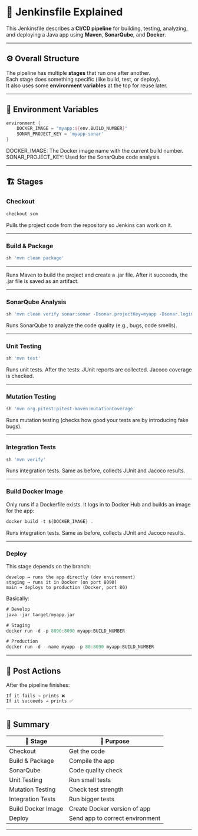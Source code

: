 # 🧠 Jenkinsfile Explained 

This Jenkinsfile describes a **CI/CD pipeline** for building, testing, analyzing, and deploying a Java app using **Maven**, **SonarQube**, and **Docker**.

---

## ⚙️ Overall Structure

The pipeline has multiple **stages** that run one after another.  
Each stage does something specific (like build, test, or deploy).  
It also uses some **environment variables** at the top for reuse later.

---

## 🧩 Environment Variables

```groovy
environment {
    DOCKER_IMAGE = "myapp:${env.BUILD_NUMBER}"
    SONAR_PROJECT_KEY = 'myapp-sonar'
}
```
DOCKER_IMAGE: The Docker image name with the current build number.
SONAR_PROJECT_KEY: Used for the SonarQube code analysis.

---
## 🏗️ Stages

### Checkout

```groovy
checkout scm
```

Pulls the project code from the repository so Jenkins can work on it.

---
### Build & Package


```groovy
sh 'mvn clean package'

```
---
Runs Maven to build the project and create a .jar file.
After it succeeds, the .jar file is saved as an artifact.

---
### SonarQube Analysis
```groovy
sh 'mvn clean verify sonar:sonar -Dsonar.projectKey=myapp -Dsonar.login=$SONAR_TOKEN'

```

Runs SonarQube to analyze the code quality (e.g., bugs, code smells).

---
### Unit Testing
```groovy
sh 'mvn test'

```

Runs unit tests.
After the tests:
    JUnit reports are collected.
    Jacoco coverage is checked.

---
### Mutation Testing
```groovy
sh 'mvn org.pitest:pitest-maven:mutationCoverage'
```

Runs mutation testing (checks how good your tests are by introducing fake bugs).

---
### Integration Tests
```groovy
sh 'mvn verify'
```

Runs integration tests.
Same as before, collects JUnit and Jacoco results.

---
### Build Docker Image
Only runs if a Dockerfile exists.
It logs in to Docker Hub and builds an image for the app:

```groovy
docker build -t ${DOCKER_IMAGE} .
```

Runs integration tests.
Same as before, collects JUnit and Jacoco results.

---
### Deploy
This stage depends on the branch:

    develop → runs the app directly (dev environment)
    staging → runs it in Docker (on port 8090)
    main → deploys to production (Docker, port 80)

Basically:

```groovy
# Develop 
java -jar target/myapp.jar

# Staging 
docker run -d -p 8090:8090 myapp:BUILD_NUMBER

# Production 
docker run -d --name myapp -p 80:8090 myapp:BUILD_NUMBER
```
---
## 🧾 Post Actions
After the pipeline finishes:

    If it fails → prints ❌
    If it succeeds → prints ✅
---
## 🚀 Summary

| 🧩 Stage | 🎯 Purpose |
|-----------|------------|
| Checkout | Get the code |
| Build & Package | Compile the app |
| SonarQube | Code quality check |
| Unit Testing | Run small tests |
| Mutation Testing | Check test strength |
| Integration Tests | Run bigger tests |
| Build Docker Image | Create Docker version of app |
| Deploy | Send app to correct environment |


---